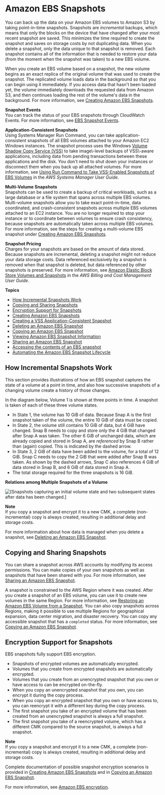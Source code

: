 # Amazon EBS Snapshots<a name="EBSSnapshots"></a>

You can back up the data on your Amazon EBS volumes to Amazon S3 by taking point\-in\-time snapshots\. Snapshots are *incremental* backups, which means that only the blocks on the device that have changed after your most recent snapshot are saved\. This minimizes the time required to create the snapshot and saves on storage costs by not duplicating data\. When you delete a snapshot, only the data unique to that snapshot is removed\. Each snapshot contains all of the information that is needed to restore your data \(from the moment when the snapshot was taken\) to a new EBS volume\. 

When you create an EBS volume based on a snapshot, the new volume begins as an exact replica of the original volume that was used to create the snapshot\. The replicated volume loads data in the background so that you can begin using it immediately\. If you access data that hasn't been loaded yet, the volume immediately downloads the requested data from Amazon S3, and then continues loading the rest of the volume's data in the background\. For more information, see [Creating Amazon EBS Snapshots](ebs-creating-snapshot.md)\.

**Snapshot Events**  
You can track the status of your EBS snapshots through CloudWatch Events\. For more information, see [EBS Snapshot Events](ebs-cloud-watch-events.md#snapshot-events)\.

**Application\-Consistent Snapshots**  
Using Systems Manager Run Command, you can take application\-consistent snapshots of all EBS volumes attached to your Amazon EC2 Windows instances\. The snapshot process uses the Windows [Volume Shadow Copy Service \(VSS\)](https://technet.microsoft.com/en-us/library/ee923636(v=ws.10).aspx) to take image\-level backups of VSS\-aware applications, including data from pending transactions between these applications and the disk\. You don't need to shut down your instances or disconnect them when you back up all attached volumes\. For more information, see [Using Run Command to Take VSS\-Enabled Snapshots of EBS Volumes](https://docs.aws.amazon.com/systems-manager/latest/userguide/integration-vss.html) in the *AWS Systems Manager User Guide*\.

**Multi\-Volume Snapshots**  
Snapshots can be used to create a backup of critical workloads, such as a large database or a file system that spans across multiple EBS volumes\. Multi\-volume snapshots allow you to take exact point\-in\-time, data coordinated, and crash\-consistent snapshots across multiple EBS volumes attached to an EC2 instance\. You are no longer required to stop your instance or to coordinate between volumes to ensure crash consistency, because snapshots are automatically taken across multiple EBS volumes\. For more information, see the steps for creating a multi\-volume EBS snapshot under [Creating Amazon EBS Snapshots](ebs-creating-snapshot.md)\.

**Snapshot Pricing**  
Charges for your snapshots are based on the amount of data stored\. Because snapshots are incremental, deleting a snapshot might not reduce your data storage costs\. Data referenced exclusively by a snapshot is removed when that snapshot is deleted, but data referenced by other snapshots is preserved\. For more information, see [Amazon Elastic Block Store Volumes and Snapshots](https://docs.aws.amazon.com/awsaccountbilling/latest/aboutv2/checklistforunwantedcharges.html#checkebsvolumes) in the *AWS Billing and Cost Management User Guide*\.

**Topics**
+ [How Incremental Snapshots Work](#how_snapshots_work)
+ [Copying and Sharing Snapshots](#copy-and-share)
+ [Encryption Support for Snapshots](#encryption-support)
+ [Creating Amazon EBS Snapshots](ebs-creating-snapshot.md)
+ [Creating a VSS Application\-Consistent Snapshot](application-consistent-snapshots.md)
+ [Deleting an Amazon EBS Snapshot](ebs-deleting-snapshot.md)
+ [Copying an Amazon EBS Snapshot](ebs-copy-snapshot.md)
+ [Viewing Amazon EBS Snapshot Information](ebs-describing-snapshots.md)
+ [Sharing an Amazon EBS Snapshot](ebs-modifying-snapshot-permissions.md)
+ [Accessing the contents of an EBS snapshot](ebs-accessing-snapshot.md)
+ [Automating the Amazon EBS Snapshot Lifecycle](snapshot-lifecycle.md)

## How Incremental Snapshots Work<a name="how_snapshots_work"></a>

This section provides illustrations of how an EBS snapshot captures the state of a volume at a point in time, and also how successive snapshots of a changing volume create a history of those changes\.

In the diagram below, Volume 1 is shown at three points in time\. A snapshot is taken of each of these three volume states\. 
+ In State 1, the volume has 10 GiB of data\. Because Snap A is the first snapshot taken of the volume, the entire 10 GiB of data must be copied\.
+ In State 2, the volume still contains 10 GiB of data, but 4 GiB have changed\. Snap B needs to copy and store only the 4 GiB that changed after Snap A was taken\. The other 6 GiB of unchanged data, which are already copied and stored in Snap A, are *referenced* by Snap B rather than \(again\) copied\. This is indicated by the dashed arrow\.
+ In State 3, 2 GiB of data have been added to the volume, for a total of 12 GiB\. Snap C needs to copy the 2 GiB that were added after Snap B was taken\. As shown by the dashed arrows, Snap C also references 4 GiB of data stored in Snap B, and 6 GiB of data stored in Snap A\. 
+ The total storage required for the three snapshots is 16 GiB\.

 **Relations among Multiple Snapshots of a Volume** 

![\[Snapshots capturing an initial volume state and two subsequent states after data has been changed.\]](http://docs.aws.amazon.com/AWSEC2/latest/WindowsGuide/images/snapshot_1a.png)

**Note**  
If you copy a snapshot and encrypt it to a new CMK, a complete \(non\-incremental\) copy is always created, resulting in additional delay and storage costs\.

For more information about how data is managed when you delete a snapshot, see [Deleting an Amazon EBS Snapshot](ebs-deleting-snapshot.md)\.

## Copying and Sharing Snapshots<a name="copy-and-share"></a>

You can share a snapshot across AWS accounts by modifying its access permissions\. You can make copies of your own snapshots as well as snapshots that have been shared with you\. For more information, see [Sharing an Amazon EBS Snapshot](ebs-modifying-snapshot-permissions.md)\.

A snapshot is constrained to the AWS Region where it was created\. After you create a snapshot of an EBS volume, you can use it to create new volumes in the same Region\. For more information, see [Restoring an Amazon EBS Volume from a Snapshot](ebs-restoring-volume.md)\. You can also copy snapshots across Regions, making it possible to use multiple Regions for geographical expansion, data center migration, and disaster recovery\. You can copy any accessible snapshot that has a `completed` status\. For more information, see [Copying an Amazon EBS Snapshot](ebs-copy-snapshot.md)\.

## Encryption Support for Snapshots<a name="encryption-support"></a>

EBS snapshots fully support EBS encryption\.
+ Snapshots of encrypted volumes are automatically encrypted\.
+ Volumes that you create from encrypted snapshots are automatically encrypted\.
+ Volumes that you create from an unencrypted snapshot that you own or have access to can be encrypted on\-the\-fly\.
+ When you copy an unencrypted snapshot that you own, you can encrypt it during the copy process\.
+ When you copy an encrypted snapshot that you own or have access to, you can reencrypt it with a different key during the copy process\.
+ The first snapshot you take of an encrypted volume that has been created from an unencrypted snapshot is always a full snapshot\.
+ The first snapshot you take of a reencrypted volume, which has a different CMK compared to the source snapshot, is always a full snapshot\.

**Note**  
If you copy a snapshot and encrypt it to a new CMK, a complete \(non\-incremental\) copy is always created, resulting in additional delay and storage costs\.

Complete documentation of possible snapshot encryption scenarios is provided in [Creating Amazon EBS Snapshots](ebs-creating-snapshot.md) and in [Copying an Amazon EBS Snapshot](ebs-copy-snapshot.md)\.

For more information, see [Amazon EBS encryption](EBSEncryption.md)\.